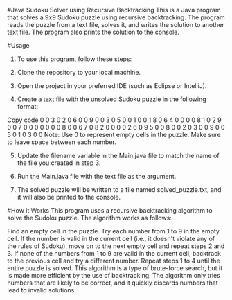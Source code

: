 #Java Sudoku Solver using Recursive Backtracking
This is a Java program that solves a 9x9 Sudoku puzzle using recursive backtracking. The program reads the puzzle from a text file, solves it, and writes the solution to another text file. The program also prints the solution to the console.

#Usage
1. To use this program, follow these steps:

2. Clone the repository to your local machine.

3. Open the project in your preferred IDE (such as Eclipse or IntelliJ).

4. Create a text file with the unsolved Sudoku puzzle in the following format:

Copy code
0 0 3 0 2 0 6 0 0
9 0 0 3 0 5 0 0 1
0 0 1 8 0 6 4 0 0
0 0 8 1 0 2 9 0 0
7 0 0 0 0 0 0 0 8
0 0 6 7 0 8 2 0 0
0 0 2 6 0 9 5 0 0
8 0 0 2 0 3 0 0 9
0 0 5 0 1 0 3 0 0
Note: Use 0 to represent empty cells in the puzzle. Make sure to leave space between each number.

5. Update the filename variable in the Main.java file to match the name of the file you created in step 3.

6. Run the Main.java file with the text file as the argument.

7. The solved puzzle will be written to a file named solved_puzzle.txt, and it will also be printed to the console.

#How it Works
This program uses a recursive backtracking algorithm to solve the Sudoku puzzle. The algorithm works as follows:

Find an empty cell in the puzzle.
Try each number from 1 to 9 in the empty cell.
If the number is valid in the current cell (i.e., it doesn't violate any of the rules of Sudoku), move on to the next empty cell and repeat steps 2 and 3.
If none of the numbers from 1 to 9 are valid in the current cell, backtrack to the previous cell and try a different number.
Repeat steps 1 to 4 until the entire puzzle is solved.
This algorithm is a type of brute-force search, but it is made more efficient by the use of backtracking. The algorithm only tries numbers that are likely to be correct, and it quickly discards numbers that lead to invalid solutions.
